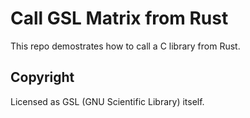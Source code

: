 # Call GSL Matrix from Rust

This repo demostrates how to call a C library from Rust.

## Copyright

Licensed as GSL (GNU Scientific Library) itself.
